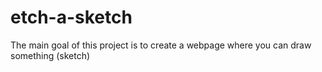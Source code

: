 # etch-a-sketch

The main goal of this project is to create a webpage where you can draw something (sketch)